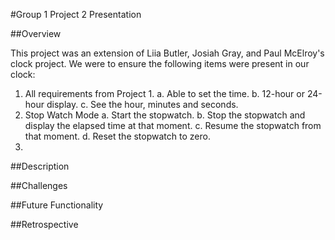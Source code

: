 #Group 1 Project 2 Presentation

##Overview

This project was an extension of Liia Butler, Josiah Gray, and Paul McElroy's clock project.  We were to ensure the following items were present in our clock:

1. All requirements from Project 1.
	a. Able to set the time.
	b. 12-hour or 24-hour display.
	c. See the hour, minutes and seconds.
2. Stop Watch Mode
	a. Start the stopwatch.
	b. Stop the stopwatch and display the elapsed time at that moment.
	c. Resume the stopwatch from that moment.
	d. Reset the stopwatch to zero.
3. 
##Description

##Challenges

##Future Functionality

##Retrospective